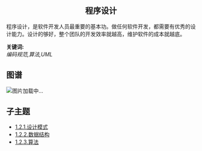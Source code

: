 <h2 align="center">程序设计</h2>
<p>
程序设计，是软件开发人员最重要的基本功。做任何软件开发，都需要有优秀的设计能力。设计的够好，整个团队的开发效率就越高，维护软件的成本就越底。
</p>

**关键词:**<br/>
*编码规范,算法,UML*

## 图谱
![图片加载中...](https://github.com/gonglei007/GameDevMind/blob/main/exports/1.2.程序设计.png?raw=true)

## 子主题
* [1.2.1.设计模式](https://github.com/gonglei007/GameDevMind/blob/main/mds/1.2.1.设计模式.md)
* [1.2.2.数据结构](https://github.com/gonglei007/GameDevMind/blob/main/mds/1.2.2.数据结构.md)
* [1.2.3.算法](https://github.com/gonglei007/GameDevMind/blob/main/mds/1.2.3.算法.md)
